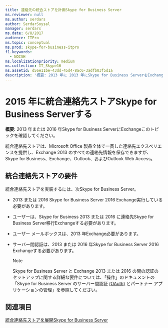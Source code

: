 ```yaml
---
title: 連絡先の統合ストアを計画Skype for Business Server
ms.reviewer: null
ms.author: serdars
author: SerdarSoysal
manager: serdars
ms.date: 6/8/2017
audience: ITPro
ms.topic: conceptual
ms.prod: skype-for-business-itpro
f1.keywords:
  - NOCSH
ms.localizationpriority: medium
ms.collection: IT_Skype16
ms.assetid: d56e11be-43dd-45d4-8ac6-3adfb03f5d1a
description: '概要: 2013 年に 2013 年にSkype for Business ServerをExchangeしてください。'
---
```


# <a name="plan-for-unified-contact-store-in-skype-for-business-server-2015"></a>2015 年に統合連絡先ストアSkype for Business Serverする
 
**概要:** 2013 年または 2016 年Skype for Business ServerにExchangeこのトピックを確認してください。
  
統合連絡先ストアは、Microsoft Office 製品全体で一貫した連絡先エクスペリエンスを提供し、Exchange 2013 のすべての連絡先情報を保存できますが、Skype for Business、Exchange、Outlook、およびOutlook Web Access。
  
## <a name="requirements-for-unified-contact-store"></a>統合連絡先ストアの要件

統合連絡先ストアを実装するには、次Skype for Business Server。
  
- 2013 または 2016 Skype for Business Server 2016 Exchange実行している必要があります。
    
- ユーザーは、Skype for Business 2013 または 2016 に連絡先Skype for Business Server移行Exchangeする必要があります。
    
- ユーザー メールボックスは、2013 年Exchange必要があります。
    
- サーバー間認証は、2013 または 2016 年Skype for Business Server 2016 Exchangeする必要があります。
    
    > [!NOTE]
    > Skype for Business Server と Exchange 2013 または 2016 の間の認証のセットアップに関する詳細な要件については、「操作」のドキュメントの「Skype for Business Server のサーバー間認証 [(OAuth)](../../manage/authentication/server-to-server-and-partner-applications.md) とパートナー アプリケーションの管理」を参照してください。
  
## <a name="see-also"></a>関連項目

[統合連絡先ストアを展開Skype for Business Server](../../deploy/deploy-unified-contact-store.md)
